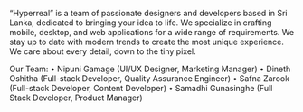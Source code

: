 “Hyperreal” is a team of passionate designers and developers based in Sri Lanka, dedicated to bringing your idea to life.
We specialize in crafting mobile, desktop, and web applications for a wide range of requirements. We stay up to date with modern trends to create the most unique experience. We care about every detail, down to the tiny pixel.

Our Team:
•	Nipuni Gamage (UI/UX Designer, Marketing Manager)
•	Dineth Oshitha (Full-stack Developer, Quality Assurance Engineer)
•	Safna Zarook (Full-stack Developer, Content Developer)
•	Samadhi Gunasinghe (Full Stack Developer, Product Manager)
